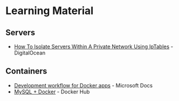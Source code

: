 # Learning Material

## Servers
* [How To Isolate Servers Within A Private Network Using IpTables](https://www.digitalocean.com/community/tutorials/how-to-isolate-servers-within-a-private-network-using-iptables) - DigitalOcean

## Containers
* [Development workflow for Docker apps](https://docs.microsoft.com/en-us/dotnet/architecture/microservices/docker-application-development-process/docker-app-development-workflow) - Microsoft Docs
* [MySQL + Docker](https://hub.docker.com/_/mysql) - Docker Hub
